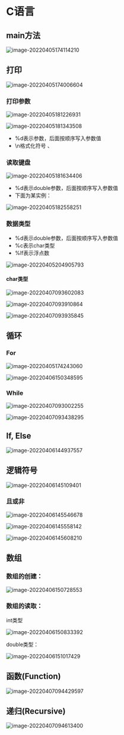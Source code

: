 # C语言



## main方法

![image-20220405174114210](C:\Users\白木-泽\AppData\Roaming\Typora\typora-user-images\image-20220405174114210.png)



## 打印

![image-20220405174006604](C:\Users\白木-泽\AppData\Roaming\Typora\typora-user-images\image-20220405174006604.png)

### 打印参数

![image-20220405181226931](C:\Users\白木-泽\AppData\Roaming\Typora\typora-user-images\image-20220405181226931.png)

![image-20220405181343508](C:\Users\白木-泽\AppData\Roaming\Typora\typora-user-images\image-20220405181343508.png)

* %d表示参数，后面按顺序写入参数值
* \n格式化符号 、

### 读取键盘

![image-20220405181634406](C:\Users\白木-泽\AppData\Roaming\Typora\typora-user-images\image-20220405181634406.png)

* %d表示double参数，后面按顺序写入参数值
* 下面为某实例：

![image-20220405182558251](C:\Users\白木-泽\AppData\Roaming\Typora\typora-user-images\image-20220405182558251.png)





### 数据类型

* %d表示double参数，后面按顺序写入参数值
* %c表示char类型
* %lf表示浮点数

![image-20220405204905793](C:\Users\白木-泽\AppData\Roaming\Typora\typora-user-images\image-20220405204905793.png)

#### char类型

![image-20220407093602083](C:\Users\白木-泽\AppData\Roaming\Typora\typora-user-images\image-20220407093602083.png)

![image-20220407093910864](C:\Users\白木-泽\AppData\Roaming\Typora\typora-user-images\image-20220407093910864.png)

![image-20220407093935845](C:\Users\白木-泽\AppData\Roaming\Typora\typora-user-images\image-20220407093935845.png)





## 循环

### For

![image-20220405174243060](C:\Users\白木-泽\AppData\Roaming\Typora\typora-user-images\image-20220405174243060.png)

![image-20220406150348595](C:\Users\白木-泽\AppData\Roaming\Typora\typora-user-images\image-20220406150348595.png)

### While

![image-20220407093002255](C:\Users\白木-泽\AppData\Roaming\Typora\typora-user-images\image-20220407093002255.png)

![image-20220407093438295](C:\Users\白木-泽\AppData\Roaming\Typora\typora-user-images\image-20220407093438295.png)





## If, Else

![image-20220406144937557](C:\Users\白木-泽\AppData\Roaming\Typora\typora-user-images\image-20220406144937557.png)



## 逻辑符号

![image-20220406145109401](C:\Users\白木-泽\AppData\Roaming\Typora\typora-user-images\image-20220406145109401.png)

### 且或非

![image-20220406145546678](C:\Users\白木-泽\AppData\Roaming\Typora\typora-user-images\image-20220406145546678.png)

![image-20220406145558142](C:\Users\白木-泽\AppData\Roaming\Typora\typora-user-images\image-20220406145558142.png)

![image-20220406145608210](C:\Users\白木-泽\AppData\Roaming\Typora\typora-user-images\image-20220406145608210.png)



## 数组

### 数组的创建：

![image-20220406150728553](C:\Users\白木-泽\AppData\Roaming\Typora\typora-user-images\image-20220406150728553.png)



### 数组的读取：

int类型

![image-20220406150833392](C:\Users\白木-泽\AppData\Roaming\Typora\typora-user-images\image-20220406150833392.png)

double类型：

![image-20220406151017429](C:\Users\白木-泽\AppData\Roaming\Typora\typora-user-images\image-20220406151017429.png)



## 函数(Function)

![image-20220407094429597](C:\Users\白木-泽\AppData\Roaming\Typora\typora-user-images\image-20220407094429597.png)



## 递归(Recursive)

![image-20220407094613400](C:\Users\白木-泽\AppData\Roaming\Typora\typora-user-images\image-20220407094613400.png)





















